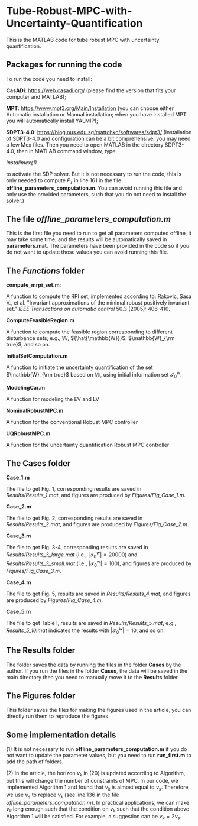 # Tube-Robust-MPC-with-Uncertainty-Quantification
This is the MATLAB code for tube robust MPC with uncertainty quantification.
## Packages for running the code
To run the code you need to install:

**CasADi**: https://web.casadi.org/ (please find the version that fits your computer and MATLAB);

**MPT**: https://www.mpt3.org/Main/Installation (you can choose either Automatic installation or Manual installation; when you have installed MPT you will automatically install YALMIP);

**SDPT3-4.0**: https://blog.nus.edu.sg/mattohkc/softwares/sdpt3/
(Installation of SDPT3-4.0 and configuration can be a bit comprehensive, you may need a few Mex files. Then you need to open MATLAB in the directory SDPT3-4.0, then in MATLAB command window, type:

*Installmex(1)*

to activate the SDP solver. But it is not necessary to run the code, this is only needed to compute $P_s$ in line 161 in the file **offline_parameters_computation.m**. You can avoid running this file and only use the provided parameters, such that you do not need to install the solver.)

## The file *offline_parameters_computation.m*
This is the first file you need to run to get all parameters computed offline, it may take some time, and the results will be automatically saved in **parameters.mat**. The parameters have been provided in the code so if 
you do not want to update those values you can avoid running this file.

## The *Functions* folder
**compute_mrpi_set.m**:

A function to compute the RPI set, implemented according to:
Rakovic, Sasa V., et al. "Invariant approximations of the minimal robust positively invariant set." *IEEE Transactions on automatic control* 50.3 (2005): 406-410.

**ComputeFeasibleRegion.m**

A function to compute the feasible region corresponding to different disturbance sets, e.g., $\mathbb{W}$, ${\hat{\mathbb{W}}}$, $\mathbb{W}_{\rm true}$, and so on.

**InitialSetComputation.m**

A function to initiate the uncertainty quantification of the set $\mathbb{W}_{\rm true}$ based on $\mathbb{W}$, using initial information set
$\mathcal{I}_0^w$.

**ModelingCar.m**

A function for modeling the EV and LV

**NominalRobustMPC.m**

A function for the conventional Robust MPC controller

**UQRobustMPC.m**

A function for the uncertainty quantification Robust MPC controller

## The **Cases** folder

**Case_1.m**

The file to get Fig. 1, corresponding results are saved in *Results/Results_1.mat*, and figures are produced by *Figures/Fig_Case_1.m*.

**Case_2.m**

The file to get Fig. 2, corresponding results are saved in *Results/Results_2.mat*, and figures are produced by *Figures/Fig_Case_2.m*.

**Case_3.m**

The file to get Fig. 3-4, corresponding results are saved in *Results/Results_3_large.mat* (i.e., $|\mathcal{I}_0^w| = 20000$) and *Results/Results_3_small.mat* (i.e., $|\mathcal{I}_0^w| = 100$), and figures are produced by *Figures/Fig_Case_3.m*.

**Case_4.m**

The file to get Fig. 5, results are saved in *Results/Results_4.mat*, and figures are produced by *Figures/Fig_Case_4.m*.

**Case_5.m**

The file to get Table I, results are saved in *Results/Results_5.mat*, e.g., *Results_5_10.mat* indicates the results with $|\mathcal{I}_0^w| = 10$, and so on.

## The **Results** folder

The folder saves the data by running the files in the folder **Cases** by the author. If you run the files in the folder **Cases**, the data will be saved in the main directory then you need to manually move it to the **Results** folder

## The **Figures** folder

This folder saves the files for making the figures used in the article, you can directly run them to reproduce the figures.

## Some implementation details
(1) It is not necessary to run **offline_parameters_computation.m** if you do not want to update the parameter values, but you need to run **run_first.m** to add the path of folders.

(2) In the article, the horizon $\nu_k$ in (20) is updated according to Algorithm, but this will change the number of constraints of MPC. In our code, we implemented Algorithm 1 and found that $\nu_k$ is almost equal to $\nu_s$. Therefore, we use $\nu_s$ to replace $\nu_k$ (see line 136 in the file *offline_parameters_computation.m*). In practical applications, we can make $\nu_k$ long enough such that the condition on $\nu_k$ such that the condition above Algorithm 1 will be satisfied. For example, a suggestion can be $\nu_k = 2\nu_s$.
